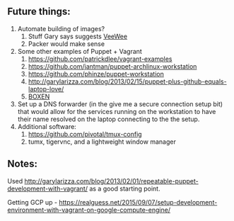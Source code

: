 ## Future things:

1. Automate building of images?
	1. Stuff Gary says suggests [VeeWee](https://github.com/jedi4ever/veewee)
	1. Packer would make sense
1. Some other examples of Puppet + Vagrant
	1. https://github.com/patrickdlee/vagrant-examples
	1. https://github.com/jantman/puppet-archlinux-workstation
	1. https://github.com/phinze/puppet-workstation
	1. http://garylarizza.com/blog/2013/02/15/puppet-plus-github-equals-laptop-love/
	1. [BOXEN](https://github.com/boxen/our-boxen/#our-boxen)
1. Set up a DNS forwarder (in the give me a secure connection setup bit) that would allow for the services running on the workstation to have their name resolved on the laptop connecting to the the setup.
1. Additional software:
	1. https://github.com/pivotal/tmux-config
	1. tumx, tigervnc, and a lightweight window manager

## Notes: 

Used http://garylarizza.com/blog/2013/02/01/repeatable-puppet-development-with-vagrant/ as a good starting point.

Getting GCP up - https://realguess.net/2015/09/07/setup-development-environment-with-vagrant-on-google-compute-engine/
